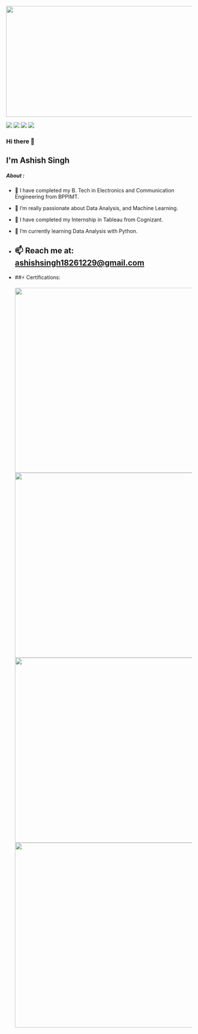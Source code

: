 <p align=”center”>

<img width="2000" height="300" src="https://github.com/AshishSingh1826/AshishSingh1826/assets/140939864/1b01243e-5af5-448c-abc6-f077b450ca62">

![](https://img.shields.io/badge/mysql-%2300f.svg?style=for-the-badge&logo=mysql&logoColor=white) ![](https://img.shields.io/badge/java-%23ED8B00.svg?style=for-the-badge&logo=openjdk&logoColor=white) 	![](https://img.shields.io/badge/python-3670A0?style=for-the-badge&logo=python&logoColor=ffdd54) ![](https://img.shields.io/badge/Microsoft_Excel-217346?style=for-the-badge&logo=microsoft-excel&logoColor=white) 

</p>

### Hi there 👋

## I'm Ashish Singh

##### About :

- 🔭 I have completed my B. Tech in Electronics and Communication Engineering from BPPIMT.

- 🔭 I’m really passionate about Data Analysis, and Machine Learning.

- 🔭 I have completed my Internship in Tableau from Cognizant.

- 🌱 I’m currently learning Data Analysis with Python.

- ## 📫 Reach me at: ashishsingh18261229@gmail.com

- ##⚡ Certifications:

  <img height="500" src="https://github.com/AshishSingh1826/AshishSingh1826/assets/140939864/8ee608ac-8eb9-4864-b397-1f4c7810992a">

  <img height="500" src="https://github.com/AshishSingh1826/AshishSingh1826/assets/140939864/0e6e4537-deb4-40f4-b80a-df75a608a877">

  <img height="500" src="https://github.com/AshishSingh1826/AshishSingh1826/assets/140939864/d13b2f97-0964-42de-9896-45007fe3e0a5">

  <img height="500" src="https://github.com/AshishSingh1826/AshishSingh1826/assets/140939864/b6b75e01-d5ef-439d-885b-def8c4e2b753">


<!--
**AshishSingh1826/AshishSingh1826** is a ✨ _special_ ✨ repository because its `README.md` (this file) appears on your GitHub profile.

Here are some ideas to get you started:

- 🔭 I’m currently working on ...
- 🌱 I’m currently learning ...
- 👯 I’m looking to collaborate on ...
- 🤔 I’m looking for help with ...
- 💬 Ask me about ...
- 📫 How to reach me: ...
- 😄 Pronouns: ...
- ⚡ Fun fact: ...
-->
